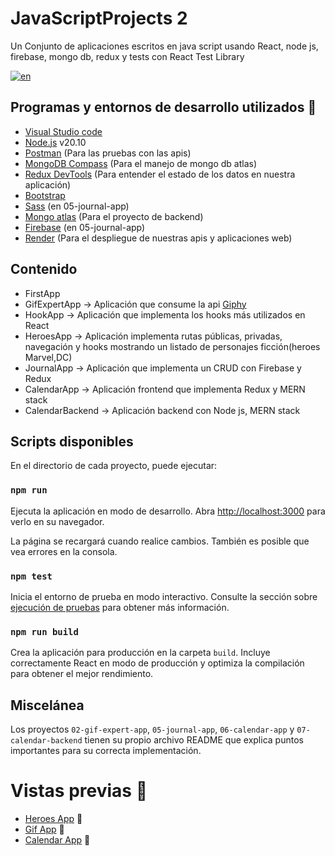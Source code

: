 # JavaScriptProjects 2

Un Conjunto de aplicaciones escritos en java script usando React, node js, firebase, mongo db, redux y  tests con React Test Library 

[![en](https://img.shields.io/badge/lang-en-red.svg)](https://github.com/hall9zeha/JavaScriptProjects-2/blob/main/README.md)

## Programas y entornos de desarrollo utilizados :wrench:

* [Visual Studio code](https://code.visualstudio.com/)
* [Node.js](https://nodejs.org/en) v20.10
* [Postman](https://www.postman.com/) (Para las pruebas con las apis)
* [MongoDB Compass](https://www.mongodb.com/es/products/tools/compass) (Para el manejo de mongo db atlas)
* [Redux DevTools](https://chromewebstore.google.com/detail/redux-devtools/lmhkpmbekcpmknklioeibfkpmmfibljd?hl=es) (Para entender el estado de los datos en nuestra aplicación)
* [Bootstrap](https://getbootstrap.com/)
* [Sass](https://sass-lang.com/) (en 05-journal-app)
* [Mongo atlas](https://www.mongodb.com/es/cloud/atlas/lp/try4) (Para el proyecto de backend)
* [Firebase](https://firebase.google.com/) (en 05-journal-app)
* [Render](https://render.com/) (Para el despliegue de nuestras apis y aplicaciones web)

## Contenido
* FirstApp 
* GifExpertApp -> Aplicación que consume la api [Giphy](https://developers.giphy.com/)
* HookApp -> Aplicación que implementa los hooks más utilizados en React
* HeroesApp -> Aplicación implementa rutas públicas, privadas, navegación y hooks mostrando un listado de personajes ficción(heroes Marvel,DC) 
* JournalApp -> Aplicación que implementa un CRUD con Firebase y Redux
* CalendarApp -> Aplicación frontend que implementa Redux y MERN stack
* CalendarBackend -> Aplicación backend con Node js, MERN stack

## Scripts disponibles

En el directorio de cada proyecto, puede ejecutar:

### `npm run`

Ejecuta la aplicación en modo de desarrollo.
Abra [http://localhost:3000](http://localhost:3000) para verlo en su navegador.

La página se recargará cuando realice cambios.
También es posible que vea errores  en la consola.

### `npm test`

Inicia el entorno de prueba en  modo  interactivo.
Consulte la sección sobre [ejecución de pruebas](https://facebook.github.io/create-react-app/docs/running-tests) para obtener más información.

### `npm run build`

Crea la aplicación para producción en la carpeta `build`.
Incluye correctamente React en modo de producción y optimiza la compilación para obtener el mejor rendimiento.

## Miscelánea

Los proyectos ```02-gif-expert-app```, ```05-journal-app```, ```06-calendar-app``` y ```07-calendar-backend``` tienen su propio archivo README que explica puntos importantes para su correcta implementación.

# Vistas previas :rocket:

* [Heroes App]() :rocket:
* [Gif App]() :rocket:
* [Calendar App]() :rocket: